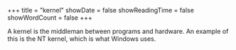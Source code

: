 +++
title = "kernel"
showDate = false
showReadingTime = false
showWordCount = false
+++

A kernel is the middleman between programs and hardware. An example of this is the NT kernel, which is what Windows uses.